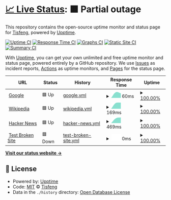 # [📈 Live Status](https://Tisfeng.github.io/Upptime): <!--live status--> **🟧 Partial outage**

This repository contains the open-source uptime monitor and status page for [Tisfeng](https://Tisfeng.github.io/Upptime), powered by [Upptime](https://github.com/upptime/upptime).

[![Uptime CI](https://github.com/Tisfeng/Upptime/workflows/Uptime%20CI/badge.svg)](https://github.com/Tisfeng/Upptime/actions?query=workflow%3A%22Uptime+CI%22)
[![Response Time CI](https://github.com/Tisfeng/Upptime/workflows/Response%20Time%20CI/badge.svg)](https://github.com/Tisfeng/Upptime/actions?query=workflow%3A%22Response+Time+CI%22)
[![Graphs CI](https://github.com/Tisfeng/Upptime/workflows/Graphs%20CI/badge.svg)](https://github.com/Tisfeng/Upptime/actions?query=workflow%3A%22Graphs+CI%22)
[![Static Site CI](https://github.com/Tisfeng/Upptime/workflows/Static%20Site%20CI/badge.svg)](https://github.com/Tisfeng/Upptime/actions?query=workflow%3A%22Static+Site+CI%22)
[![Summary CI](https://github.com/Tisfeng/Upptime/workflows/Summary%20CI/badge.svg)](https://github.com/Tisfeng/Upptime/actions?query=workflow%3A%22Summary+CI%22)

With [Upptime](https://upptime.js.org), you can get your own unlimited and free uptime monitor and status page, powered entirely by a GitHub repository. We use [Issues](https://github.com/Tisfeng/Upptime/issues) as incident reports, [Actions](https://github.com/Tisfeng/Upptime/actions) as uptime monitors, and [Pages](https://Tisfeng.github.io/Upptime) for the status page.

<!--start: status pages-->
<!-- This summary is generated by Upptime (https://github.com/upptime/upptime) -->
<!-- Do not edit this manually, your changes will be overwritten -->
<!-- prettier-ignore -->
| URL | Status | History | Response Time | Uptime |
| --- | ------ | ------- | ------------- | ------ |
| <img alt="" src="https://icons.duckduckgo.com/ip3/www.google.com.ico" height="13"> [Google](https://www.google.com) | 🟩 Up | [google.yml](https://github.com/tisfeng/Upptime/commits/HEAD/history/google.yml) | <details><summary><img alt="Response time graph" src="./graphs/google/response-time-week.png" height="20"> 60ms</summary><br><a href="https://upptime.izual.me/history/google"><img alt="Response time 60" src="https://img.shields.io/endpoint?url=https%3A%2F%2Fraw.githubusercontent.com%2Ftisfeng%2FUpptime%2FHEAD%2Fapi%2Fgoogle%2Fresponse-time.json"></a><br><a href="https://upptime.izual.me/history/google"><img alt="24-hour response time 60" src="https://img.shields.io/endpoint?url=https%3A%2F%2Fraw.githubusercontent.com%2Ftisfeng%2FUpptime%2FHEAD%2Fapi%2Fgoogle%2Fresponse-time-day.json"></a><br><a href="https://upptime.izual.me/history/google"><img alt="7-day response time 60" src="https://img.shields.io/endpoint?url=https%3A%2F%2Fraw.githubusercontent.com%2Ftisfeng%2FUpptime%2FHEAD%2Fapi%2Fgoogle%2Fresponse-time-week.json"></a><br><a href="https://upptime.izual.me/history/google"><img alt="30-day response time 60" src="https://img.shields.io/endpoint?url=https%3A%2F%2Fraw.githubusercontent.com%2Ftisfeng%2FUpptime%2FHEAD%2Fapi%2Fgoogle%2Fresponse-time-month.json"></a><br><a href="https://upptime.izual.me/history/google"><img alt="1-year response time 60" src="https://img.shields.io/endpoint?url=https%3A%2F%2Fraw.githubusercontent.com%2Ftisfeng%2FUpptime%2FHEAD%2Fapi%2Fgoogle%2Fresponse-time-year.json"></a></details> | <details><summary><a href="https://upptime.izual.me/history/google">100.00%</a></summary><a href="https://upptime.izual.me/history/google"><img alt="All-time uptime 100.00%" src="https://img.shields.io/endpoint?url=https%3A%2F%2Fraw.githubusercontent.com%2Ftisfeng%2FUpptime%2FHEAD%2Fapi%2Fgoogle%2Fuptime.json"></a><br><a href="https://upptime.izual.me/history/google"><img alt="24-hour uptime 100.00%" src="https://img.shields.io/endpoint?url=https%3A%2F%2Fraw.githubusercontent.com%2Ftisfeng%2FUpptime%2FHEAD%2Fapi%2Fgoogle%2Fuptime-day.json"></a><br><a href="https://upptime.izual.me/history/google"><img alt="7-day uptime 100.00%" src="https://img.shields.io/endpoint?url=https%3A%2F%2Fraw.githubusercontent.com%2Ftisfeng%2FUpptime%2FHEAD%2Fapi%2Fgoogle%2Fuptime-week.json"></a><br><a href="https://upptime.izual.me/history/google"><img alt="30-day uptime 100.00%" src="https://img.shields.io/endpoint?url=https%3A%2F%2Fraw.githubusercontent.com%2Ftisfeng%2FUpptime%2FHEAD%2Fapi%2Fgoogle%2Fuptime-month.json"></a><br><a href="https://upptime.izual.me/history/google"><img alt="1-year uptime 100.00%" src="https://img.shields.io/endpoint?url=https%3A%2F%2Fraw.githubusercontent.com%2Ftisfeng%2FUpptime%2FHEAD%2Fapi%2Fgoogle%2Fuptime-year.json"></a></details>
| <img alt="" src="https://icons.duckduckgo.com/ip3/en.wikipedia.org.ico" height="13"> [Wikipedia](https://en.wikipedia.org) | 🟩 Up | [wikipedia.yml](https://github.com/tisfeng/Upptime/commits/HEAD/history/wikipedia.yml) | <details><summary><img alt="Response time graph" src="./graphs/wikipedia/response-time-week.png" height="20"> 169ms</summary><br><a href="https://upptime.izual.me/history/wikipedia"><img alt="Response time 169" src="https://img.shields.io/endpoint?url=https%3A%2F%2Fraw.githubusercontent.com%2Ftisfeng%2FUpptime%2FHEAD%2Fapi%2Fwikipedia%2Fresponse-time.json"></a><br><a href="https://upptime.izual.me/history/wikipedia"><img alt="24-hour response time 169" src="https://img.shields.io/endpoint?url=https%3A%2F%2Fraw.githubusercontent.com%2Ftisfeng%2FUpptime%2FHEAD%2Fapi%2Fwikipedia%2Fresponse-time-day.json"></a><br><a href="https://upptime.izual.me/history/wikipedia"><img alt="7-day response time 169" src="https://img.shields.io/endpoint?url=https%3A%2F%2Fraw.githubusercontent.com%2Ftisfeng%2FUpptime%2FHEAD%2Fapi%2Fwikipedia%2Fresponse-time-week.json"></a><br><a href="https://upptime.izual.me/history/wikipedia"><img alt="30-day response time 169" src="https://img.shields.io/endpoint?url=https%3A%2F%2Fraw.githubusercontent.com%2Ftisfeng%2FUpptime%2FHEAD%2Fapi%2Fwikipedia%2Fresponse-time-month.json"></a><br><a href="https://upptime.izual.me/history/wikipedia"><img alt="1-year response time 169" src="https://img.shields.io/endpoint?url=https%3A%2F%2Fraw.githubusercontent.com%2Ftisfeng%2FUpptime%2FHEAD%2Fapi%2Fwikipedia%2Fresponse-time-year.json"></a></details> | <details><summary><a href="https://upptime.izual.me/history/wikipedia">100.00%</a></summary><a href="https://upptime.izual.me/history/wikipedia"><img alt="All-time uptime 100.00%" src="https://img.shields.io/endpoint?url=https%3A%2F%2Fraw.githubusercontent.com%2Ftisfeng%2FUpptime%2FHEAD%2Fapi%2Fwikipedia%2Fuptime.json"></a><br><a href="https://upptime.izual.me/history/wikipedia"><img alt="24-hour uptime 100.00%" src="https://img.shields.io/endpoint?url=https%3A%2F%2Fraw.githubusercontent.com%2Ftisfeng%2FUpptime%2FHEAD%2Fapi%2Fwikipedia%2Fuptime-day.json"></a><br><a href="https://upptime.izual.me/history/wikipedia"><img alt="7-day uptime 100.00%" src="https://img.shields.io/endpoint?url=https%3A%2F%2Fraw.githubusercontent.com%2Ftisfeng%2FUpptime%2FHEAD%2Fapi%2Fwikipedia%2Fuptime-week.json"></a><br><a href="https://upptime.izual.me/history/wikipedia"><img alt="30-day uptime 100.00%" src="https://img.shields.io/endpoint?url=https%3A%2F%2Fraw.githubusercontent.com%2Ftisfeng%2FUpptime%2FHEAD%2Fapi%2Fwikipedia%2Fuptime-month.json"></a><br><a href="https://upptime.izual.me/history/wikipedia"><img alt="1-year uptime 100.00%" src="https://img.shields.io/endpoint?url=https%3A%2F%2Fraw.githubusercontent.com%2Ftisfeng%2FUpptime%2FHEAD%2Fapi%2Fwikipedia%2Fuptime-year.json"></a></details>
| <img alt="" src="https://icons.duckduckgo.com/ip3/news.ycombinator.com.ico" height="13"> [Hacker News](https://news.ycombinator.com) | 🟩 Up | [hacker-news.yml](https://github.com/tisfeng/Upptime/commits/HEAD/history/hacker-news.yml) | <details><summary><img alt="Response time graph" src="./graphs/hacker-news/response-time-week.png" height="20"> 469ms</summary><br><a href="https://upptime.izual.me/history/hacker-news"><img alt="Response time 469" src="https://img.shields.io/endpoint?url=https%3A%2F%2Fraw.githubusercontent.com%2Ftisfeng%2FUpptime%2FHEAD%2Fapi%2Fhacker-news%2Fresponse-time.json"></a><br><a href="https://upptime.izual.me/history/hacker-news"><img alt="24-hour response time 469" src="https://img.shields.io/endpoint?url=https%3A%2F%2Fraw.githubusercontent.com%2Ftisfeng%2FUpptime%2FHEAD%2Fapi%2Fhacker-news%2Fresponse-time-day.json"></a><br><a href="https://upptime.izual.me/history/hacker-news"><img alt="7-day response time 469" src="https://img.shields.io/endpoint?url=https%3A%2F%2Fraw.githubusercontent.com%2Ftisfeng%2FUpptime%2FHEAD%2Fapi%2Fhacker-news%2Fresponse-time-week.json"></a><br><a href="https://upptime.izual.me/history/hacker-news"><img alt="30-day response time 469" src="https://img.shields.io/endpoint?url=https%3A%2F%2Fraw.githubusercontent.com%2Ftisfeng%2FUpptime%2FHEAD%2Fapi%2Fhacker-news%2Fresponse-time-month.json"></a><br><a href="https://upptime.izual.me/history/hacker-news"><img alt="1-year response time 469" src="https://img.shields.io/endpoint?url=https%3A%2F%2Fraw.githubusercontent.com%2Ftisfeng%2FUpptime%2FHEAD%2Fapi%2Fhacker-news%2Fresponse-time-year.json"></a></details> | <details><summary><a href="https://upptime.izual.me/history/hacker-news">100.00%</a></summary><a href="https://upptime.izual.me/history/hacker-news"><img alt="All-time uptime 100.00%" src="https://img.shields.io/endpoint?url=https%3A%2F%2Fraw.githubusercontent.com%2Ftisfeng%2FUpptime%2FHEAD%2Fapi%2Fhacker-news%2Fuptime.json"></a><br><a href="https://upptime.izual.me/history/hacker-news"><img alt="24-hour uptime 100.00%" src="https://img.shields.io/endpoint?url=https%3A%2F%2Fraw.githubusercontent.com%2Ftisfeng%2FUpptime%2FHEAD%2Fapi%2Fhacker-news%2Fuptime-day.json"></a><br><a href="https://upptime.izual.me/history/hacker-news"><img alt="7-day uptime 100.00%" src="https://img.shields.io/endpoint?url=https%3A%2F%2Fraw.githubusercontent.com%2Ftisfeng%2FUpptime%2FHEAD%2Fapi%2Fhacker-news%2Fuptime-week.json"></a><br><a href="https://upptime.izual.me/history/hacker-news"><img alt="30-day uptime 100.00%" src="https://img.shields.io/endpoint?url=https%3A%2F%2Fraw.githubusercontent.com%2Ftisfeng%2FUpptime%2FHEAD%2Fapi%2Fhacker-news%2Fuptime-month.json"></a><br><a href="https://upptime.izual.me/history/hacker-news"><img alt="1-year uptime 100.00%" src="https://img.shields.io/endpoint?url=https%3A%2F%2Fraw.githubusercontent.com%2Ftisfeng%2FUpptime%2FHEAD%2Fapi%2Fhacker-news%2Fuptime-year.json"></a></details>
| <img alt="" src="https://icons.duckduckgo.com/ip3/thissitedoesnotexist.koj.co.ico" height="13"> [Test Broken Site](https://thissitedoesnotexist.koj.co) | 🟥 Down | [test-broken-site.yml](https://github.com/tisfeng/Upptime/commits/HEAD/history/test-broken-site.yml) | <details><summary><img alt="Response time graph" src="./graphs/test-broken-site/response-time-week.png" height="20"> 0ms</summary><br><a href="https://upptime.izual.me/history/test-broken-site"><img alt="Response time 0" src="https://img.shields.io/endpoint?url=https%3A%2F%2Fraw.githubusercontent.com%2Ftisfeng%2FUpptime%2FHEAD%2Fapi%2Ftest-broken-site%2Fresponse-time.json"></a><br><a href="https://upptime.izual.me/history/test-broken-site"><img alt="24-hour response time 0" src="https://img.shields.io/endpoint?url=https%3A%2F%2Fraw.githubusercontent.com%2Ftisfeng%2FUpptime%2FHEAD%2Fapi%2Ftest-broken-site%2Fresponse-time-day.json"></a><br><a href="https://upptime.izual.me/history/test-broken-site"><img alt="7-day response time 0" src="https://img.shields.io/endpoint?url=https%3A%2F%2Fraw.githubusercontent.com%2Ftisfeng%2FUpptime%2FHEAD%2Fapi%2Ftest-broken-site%2Fresponse-time-week.json"></a><br><a href="https://upptime.izual.me/history/test-broken-site"><img alt="30-day response time 0" src="https://img.shields.io/endpoint?url=https%3A%2F%2Fraw.githubusercontent.com%2Ftisfeng%2FUpptime%2FHEAD%2Fapi%2Ftest-broken-site%2Fresponse-time-month.json"></a><br><a href="https://upptime.izual.me/history/test-broken-site"><img alt="1-year response time 0" src="https://img.shields.io/endpoint?url=https%3A%2F%2Fraw.githubusercontent.com%2Ftisfeng%2FUpptime%2FHEAD%2Fapi%2Ftest-broken-site%2Fresponse-time-year.json"></a></details> | <details><summary><a href="https://upptime.izual.me/history/test-broken-site">100.00%</a></summary><a href="https://upptime.izual.me/history/test-broken-site"><img alt="All-time uptime 100.00%" src="https://img.shields.io/endpoint?url=https%3A%2F%2Fraw.githubusercontent.com%2Ftisfeng%2FUpptime%2FHEAD%2Fapi%2Ftest-broken-site%2Fuptime.json"></a><br><a href="https://upptime.izual.me/history/test-broken-site"><img alt="24-hour uptime 100.00%" src="https://img.shields.io/endpoint?url=https%3A%2F%2Fraw.githubusercontent.com%2Ftisfeng%2FUpptime%2FHEAD%2Fapi%2Ftest-broken-site%2Fuptime-day.json"></a><br><a href="https://upptime.izual.me/history/test-broken-site"><img alt="7-day uptime 100.00%" src="https://img.shields.io/endpoint?url=https%3A%2F%2Fraw.githubusercontent.com%2Ftisfeng%2FUpptime%2FHEAD%2Fapi%2Ftest-broken-site%2Fuptime-week.json"></a><br><a href="https://upptime.izual.me/history/test-broken-site"><img alt="30-day uptime 100.00%" src="https://img.shields.io/endpoint?url=https%3A%2F%2Fraw.githubusercontent.com%2Ftisfeng%2FUpptime%2FHEAD%2Fapi%2Ftest-broken-site%2Fuptime-month.json"></a><br><a href="https://upptime.izual.me/history/test-broken-site"><img alt="1-year uptime 100.00%" src="https://img.shields.io/endpoint?url=https%3A%2F%2Fraw.githubusercontent.com%2Ftisfeng%2FUpptime%2FHEAD%2Fapi%2Ftest-broken-site%2Fuptime-year.json"></a></details>

<!--end: status pages-->

[**Visit our status website →**](https://Tisfeng.github.io/Upptime)

## 📄 License

- Powered by: [Upptime](https://github.com/upptime/upptime)
- Code: [MIT](./LICENSE) © [Tisfeng](https://Tisfeng.github.io/Upptime)
- Data in the `./history` directory: [Open Database License](https://opendatacommons.org/licenses/odbl/1-0/)

